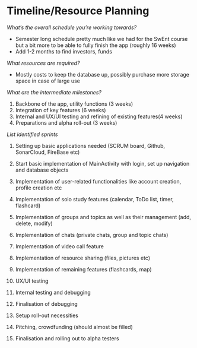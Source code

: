 # Timeline/Resource Planning

*What’s the overall schedule you’re working towards?*

- Semester long schedule pretty much like we had for the SwEnt course but a bit more to be able to fully finish the app (roughly 16 weeks)
- Add 1-2 months to find investors, funds

*What resources are required?*

- Mostly costs to keep the database up, possibly purchase more storage space in case of large use

*What are the intermediate milestones?*

1. Backbone of the app, utility functions (3 weeks)
2. Integration of key features (6 weeks)
3. Internal and UX/UI testing and refining of existing features(4 weeks)
4. Preparations and alpha roll-out (3 weeks)

*List identified sprints*

1. Setting up basic applications needed (SCRUM board, Github, SonarCloud, FireBase etc)
2. Start basic implementation of MainActivity with login, set up navigation and database objects
3. Implementation of user-related functionalities like account creation, profile creation etc

4. Implementation of solo study features (calendar, ToDo list, timer, flashcard)
5. Implementation of groups and topics as well as their management (add, delete, modify)
6. Implementation of chats (private chats, group and topic chats)
7. Implementation  of video call feature
8. Implementation of resource sharing (files, pictures etc)
9. Implementation of remaining features (flashcards, map)

10. UX/UI testing
11. Internal testing and debugging
12. Finalisation of debugging

13. Setup roll-out necessities
14. Pitching, crowdfunding (should almost be filled)
16. Finalisation and rolling out to alpha testers

